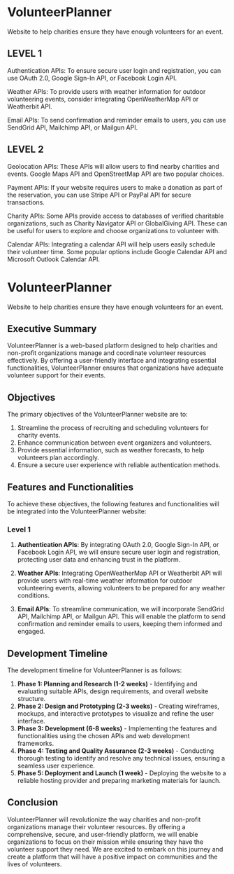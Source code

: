 # VolunteerPlanner
Website to help charities ensure they have enough volunteers for an event.

LEVEL 1 
--------

Authentication APIs: To ensure secure user login and registration, you can use OAuth 2.0, Google Sign-In API, or Facebook Login API.

Weather APIs: To provide users with weather information for outdoor volunteering events, consider integrating OpenWeatherMap API or Weatherbit API.

Email APIs: To send confirmation and reminder emails to users, you can use SendGrid API, Mailchimp API, or Mailgun API.

LEVEL 2 
--------

Geolocation APIs: These APIs will allow users to find nearby charities and events. Google Maps API and OpenStreetMap API are two popular choices.

Payment APIs: If your website requires users to make a donation as part of the reservation, you can use Stripe API or PayPal API for secure transactions.

Charity APIs: Some APIs provide access to databases of verified charitable organizations, such as Charity Navigator API or GlobalGiving API. These can be useful for users to explore and choose organizations to volunteer with.

Calendar APIs: Integrating a calendar API will help users easily schedule their volunteer time. Some popular options include Google Calendar API and Microsoft Outlook Calendar API.

# VolunteerPlanner

Website to help charities ensure they have enough volunteers for an event.

## Executive Summary

VolunteerPlanner is a web-based platform designed to help charities and non-profit organizations manage and coordinate volunteer resources effectively. By offering a user-friendly interface and integrating essential functionalities, VolunteerPlanner ensures that organizations have adequate volunteer support for their events.

## Objectives

The primary objectives of the VolunteerPlanner website are to:

1. Streamline the process of recruiting and scheduling volunteers for charity events.
2. Enhance communication between event organizers and volunteers.
3. Provide essential information, such as weather forecasts, to help volunteers plan accordingly.
4. Ensure a secure user experience with reliable authentication methods.

## Features and Functionalities

To achieve these objectives, the following features and functionalities will be integrated into the VolunteerPlanner website:

### Level 1

1. **Authentication APIs**: By integrating OAuth 2.0, Google Sign-In API, or Facebook Login API, we will ensure secure user login and registration, protecting user data and enhancing trust in the platform.

2. **Weather APIs**: Integrating OpenWeatherMap API or Weatherbit API will provide users with real-time weather information for outdoor volunteering events, allowing volunteers to be prepared for any weather conditions.

3. **Email APIs**: To streamline communication, we will incorporate SendGrid API, Mailchimp API, or Mailgun API. This will enable the platform to send confirmation and reminder emails to users, keeping them informed and engaged.

## Development Timeline

The development timeline for VolunteerPlanner is as follows:

1. **Phase 1: Planning and Research (1-2 weeks)** - Identifying and evaluating suitable APIs, design requirements, and overall website structure.
2. **Phase 2: Design and Prototyping (2-3 weeks)** - Creating wireframes, mockups, and interactive prototypes to visualize and refine the user interface.
3. **Phase 3: Development (6-8 weeks)** - Implementing the features and functionalities using the chosen APIs and web development frameworks.
4. **Phase 4: Testing and Quality Assurance (2-3 weeks)** - Conducting thorough testing to identify and resolve any technical issues, ensuring a seamless user experience.
5. **Phase 5: Deployment and Launch (1 week)** - Deploying the website to a reliable hosting provider and preparing marketing materials for launch.

## Conclusion

VolunteerPlanner will revolutionize the way charities and non-profit organizations manage their volunteer resources. By offering a comprehensive, secure, and user-friendly platform, we will enable organizations to focus on their mission while ensuring they have the volunteer support they need. We are excited to embark on this journey and create a platform that will have a positive impact on communities and the lives of volunteers.
